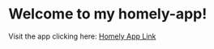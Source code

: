 # Welcome to my homely-app!

Visit the app clicking here: [Homely App Link](https://app.my-homely.life/) 



